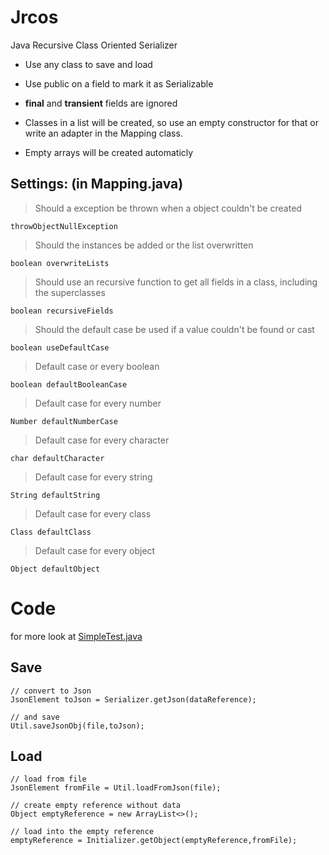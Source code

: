 # Jrcos
Java Recursive Class Oriented Serializer

- Use any class to save and load
- Use public on a field to mark it as Serializable
- **final** and **transient** fields are ignored

- Classes in a list will be created, so use an empty constructor for that or write an adapter in the Mapping class. 
- Empty arrays will be created automaticly


## Settings: (in Mapping.java)

> Should a exception be thrown when a object couldn't be created

    throwObjectNullException

> Should the instances be added or the list overwritten

    boolean overwriteLists

> Should use an recursive function to get all fields in a class, including the superclasses

    boolean recursiveFields 

> Should the default case be used if a value couldn't be found or cast

    boolean useDefaultCase 

> Default case or every boolean

    boolean defaultBooleanCase 

> Default case for every number

    Number defaultNumberCase 

> Default case for every character

    char defaultCharacter 

> Default case for every string

    String defaultString 

> Default case for every class

    Class defaultClass 

> Default case for every object

    Object defaultObject 


  
# Code

for more look at [SimpleTest.java](https://github.com/Plixo2/Jrcos/blob/master/src/main/java/test/SimpleTest.java)

## Save

    // convert to Json
    JsonElement toJson = Serializer.getJson(dataReference);
    
    // and save
    Util.saveJsonObj(file,toJson);

## Load

    // load from file
    JsonElement fromFile = Util.loadFromJson(file);
    
    // create empty reference without data
    Object emptyReference = new ArrayList<>();
    
    // load into the empty reference
    emptyReference = Initializer.getObject(emptyReference,fromFile);
    
    

